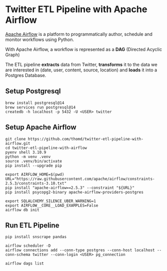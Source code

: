 # Twitter ETL Pipeline with Apache Airflow

[Apache Airflow](https://airflow.apache.org/) is a platform to programmatically author, schedule and monitor workflows using Python.

With Apache Airflow, a workflow is represented as a **DAG** (Directed Acyclic Graph)

The ETL pipeline **extracts** data from Twitter, **transforms** it to the data we are interested in (date, user, content, source, location) and **loads** it
into a Postgres Database.

## Setup Postgresql

    brew install postgresql@14
    brew services run postgresql@14
    createdb -h localhost -p 5432 -U <USER> twitter

## Setup Apache Airflow

    git clone https://github.com/thomd/twitter-etl-pipeline-with-airflow.git
    cd twitter-etl-pipeline-with-airflow
    pyenv shell 3.10.9
    python -m venv .venv
    source .venv/bin/activate
    pip install --upgrade pip

    export AIRFLOW_HOME=$(pwd)
    URL="https://raw.githubusercontent.com/apache/airflow/constraints-2.5.3/constraints-3.10.txt"
    pip install "apache-airflow==2.5.3" --constraint "${URL}"
    pip install psycopg2-binary apache-airflow-providers-postgres

    export SQLALCHEMY_SILENCE_UBER_WARNING=1
    export AIRFLOW__CORE__LOAD_EXAMPLES=False
    airflow db init

## Run ETL Pipeline

    pip install snscrape pandas

    airflow scheduler -D
    airflow connections add --conn-type postgres --conn-host localhost --conn-schema twitter --conn-login <USER> pg_connection

    airflow dags list

